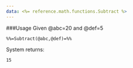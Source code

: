 ```yaml
---
data: <%= reference.math.functions.Subtract %>
---
```

###Usage
Given @abc=20 and @def=5
```
%%=Subtract(@abc,@def)=%%
```
System returns:
```
15
```